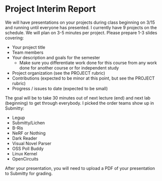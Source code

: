 # Project Interim Report

We will have presentations on your projects during class beginning on 3/15 and running until everyone has presented. I currently have 9 projects on the schedule. We will plan on 3-5 minutes per project. Please prepare 1-3 slides covering:

* Your project title
* Team members
* Your description and goals for the semester
    * Make sure you differentiate work done for this course from any work done for another course or for independent study
* Project organization (see the PROJECT rubric)
* Contributions (expected to be minor at this point, but see the PROJECT rubric)
* Progress / issues to date (expected to be small)

The goal will be to take 30 minutes out of next lecture (end) and next lab (beginning) to get through everybody. I picked the order teams show up in Submitty:

* Legup
* Submitty/Lichen
* B-Ris
* NeRF or Nothing
* Dark Reader
* Visual Novel Parser
* OSS Poll Buddy
* Linux Kernel
* OpenCircuits

After your presentation, you will need to upload a PDF of your presentation to Submitty for grading.



 
